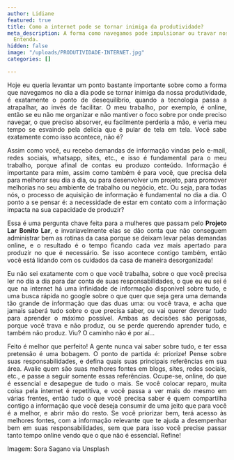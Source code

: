 ```yaml
---
author: Lidiane
featured: true
title: Como a internet pode se tornar inimiga da produtividade?
meta_description: A forma como navegamos pode impulsionar ou travar nossa produtividade.
  Entenda.
hidden: false
image: "/uploads/PRODUTIVIDADE-INTERNET.jpg"
categories: []

---
```

<p align="justify">Hoje eu queria levantar um ponto bastante importante sobre como a forma que navegamos no dia a dia pode se tornar inimiga da nossa produtividade, é exatamente o ponto de desequilíbrio, quando a tecnologia passa a atrapalhar, ao invés de facilitar. O meu trabalho, por exemplo, é online, então se eu não me organizar e não mantiver o foco sobre por onde preciso navegar, o que preciso absorver, eu facilmente perderia a mão, e veria meu tempo se esvaindo pela delícia que é pular de tela em tela. Você sabe exatamente como isso acontece, não é?

<p align="justify">Assim como você, eu recebo demandas de informação vindas pelo e-mail, redes sociais, whatsapp, sites, etc., e isso é fundamental para o meu trabalho, porque afinal de contas eu produzo conteúdo. Informação é importante para mim, assim como também é para você, que precisa dela para melhorar seu dia a dia, ou para desenvolver um projeto, para promover melhorias no seu ambiente de trabalho ou negócio, etc. Ou seja, para todas nós, o processo de aquisição de informação é fundamental no dia a dia. O ponto a se pensar é: a necessidade de estar em contato com a informação impacta na sua capacidade de produzir?

<p align="justify">Essa é uma pergunta chave feita para a mulheres que passam pelo <strong>Projeto Lar Bonito Lar</strong>, e invariavelmente elas se dão conta que não conseguem administrar bem as rotinas da casa porque se deixam levar pelas demandas online, e o resultado é o tempo ficando cada vez mais apertado para produzir no que é necessário. Se isso acontece contigo também, então você está lidando com os cuidados da casa de maneira desorganizada!

<p align="justify">Eu não sei exatamente com o que você trabalha, sobre o que você precisa ler no dia a dia para dar conta de suas responsabilidades, o que eu eu sei é que na internet há uma infinidade de informação disponível sobre tudo, e uma busca rápida no google sobre o que quer que seja gera uma demanda tão grande de informação que das duas uma: ou você trava, e acha que jamais saberá tudo sobre o que precisa saber, ou vai querer devorar tudo para aprender o máximo possível. Ambas as decisões são perigosas, porque você trava e não produz, ou se perde querendo aprender tudo, e também não produz. Viu? O caminho não é por aí…

<p align="justify">Feito é melhor que perfeito! A gente nunca vai saber sobre tudo, e ter essa pretensão é uma bobagem. O ponto de partida é: priorize! Pense sobre suas responsabilidades, e defina quais suas principais referências em sua área. Avalie quem são suas melhores fontes em blogs, sites, redes sociais, etc., e passe a seguir somente essas referências. Ocupe-se, online, do que é essencial e desapegue de tudo o mais. Se você colocar reparo, muita coisa pela internet é repetitiva, e você passa a ver mais do mesmo em várias frentes, então tudo o que você precisa saber é quem compartilha contigo a informação que você deseja consumir de uma jeito que para você é a melhor, e abrir mão do resto. Se você priorizar bem, terá acesso às melhores fontes, com a informação relevante que te ajuda a desempenhar bem em suas responsabilidades, sem que para isso você precise passar tanto tempo online vendo que o que não é essencial. Refine!

<p align="justify">Imagem: Sora Sagano via Unsplash